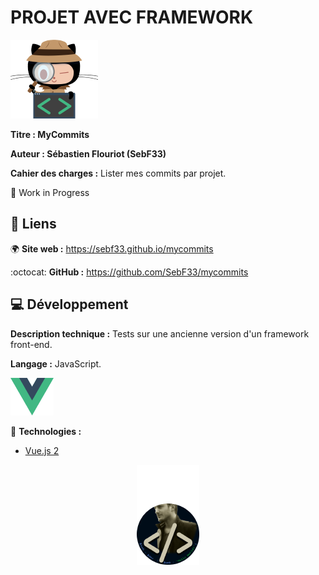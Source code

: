 # PROJET AVEC FRAMEWORK
![logo_mycommits](/src/assets/inspectocat.png)

**Titre : MyCommits**

**Auteur : Sébastien Flouriot (SebF33)**

**Cahier des charges :**
Lister mes commits par projet.

:construction: Work in Progress


## :link: Liens
:earth_africa: **Site web :** https://sebf33.github.io/mycommits

:octocat: **GitHub :** https://github.com/SebF33/mycommits


## :computer: Développement
**Description technique :** Tests sur une ancienne version d'un framework front-end.

**Langage :** JavaScript.

[![Vue.js](/.github/Vue.js.png)](https://v2.vuejs.org)

:toolbox: **Technologies :**
- [Vue.js 2](https://v2.vuejs.org/v2/guide/installation)


<p align="center">
  <img align="center" width="100" src="https://raw.githubusercontent.com/sebf33/sebf33/master/assets/avatar.png" />
</p>